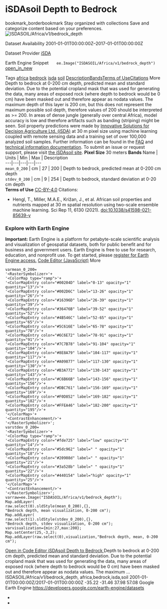  
#  iSDAsoil Depth to Bedrock 
bookmark_borderbookmark Stay organized with collections  Save and categorize content based on your preferences. 
![ISDASOIL/Africa/v1/bedrock_depth](https://developers.google.com/earth-engine/datasets/images/ISDASOIL/ISDASOIL_Africa_v1_bedrock_depth_sample.png) 

Dataset Availability
    2001-01-01T00:00:00Z–2017-01-01T00:00:00Z 

Dataset Provider
     [ iSDA ](https://isda-africa.com/) 

Earth Engine Snippet
     `    ee.Image("ISDASOIL/Africa/v1/bedrock_depth")   ` [ open_in_new ](https://code.earthengine.google.com/?scriptPath=Examples:Datasets/ISDASOIL/ISDASOIL_Africa_v1_bedrock_depth) 

Tags
     [africa](https://developers.google.com/earth-engine/datasets/tags/africa) [bedrock](https://developers.google.com/earth-engine/datasets/tags/bedrock) [isda](https://developers.google.com/earth-engine/datasets/tags/isda) [soil](https://developers.google.com/earth-engine/datasets/tags/soil)
[Description](https://developers.google.com/earth-engine/datasets/catalog/ISDASOIL_Africa_v1_bedrock_depth#description)[Bands](https://developers.google.com/earth-engine/datasets/catalog/ISDASOIL_Africa_v1_bedrock_depth#bands)[Terms of Use](https://developers.google.com/earth-engine/datasets/catalog/ISDASOIL_Africa_v1_bedrock_depth#terms-of-use)[Citations](https://developers.google.com/earth-engine/datasets/catalog/ISDASOIL_Africa_v1_bedrock_depth#citations) More
Depth to bedrock at 0-200 cm depth, predicted mean and standard deviation.
Due to the potential cropland mask that was used for generating the data, many areas of exposed rock (where depth to bedrock would be 0 cm) have been masked out and therefore appear as nodata values. The maximum depth of this layer is 200 cm, but this does not represent the maximum possible soil depth, therefore values of 200 should be interpreted as >= 200.
In areas of dense jungle (generally over central Africa), model accuracy is low and therefore artifacts such as banding (striping) might be seen.
Soil property predictions were made by [Innovative Solutions for Decision Agriculture Ltd. (iSDA)](https://isda-africa.com/) at 30 m pixel size using machine learning coupled with remote sensing data and a training set of over 100,000 analyzed soil samples.
Further information can be found in the [FAQ](https://www.isda-africa.com/isdasoil/faq/) and [technical information documentation](https://www.isda-africa.com/isdasoil/technical-information/). To submit an issue or request support, please visit [the iSDAsoil site](https://isda-africa.com/isdasoil).
**Pixel Size** 30 meters 
**Bands**
Name | Units | Min | Max | Description  
---|---|---|---|---  
`mean_0_200` | cm |  27  |  200  | Depth to bedrock, predicted mean at 0-200 cm depth  
`stdev_0_200` | cm |  9  |  254  | Depth to bedrock, standard deviation at 0-20 cm depth  
**Terms of Use**
[CC-BY-4.0](https://spdx.org/licenses/CC-BY-4.0.html)
Citations:
  * Hengl, T., Miller, M.A.E., Križan, J., et al. African soil properties and nutrients mapped at 30 m spatial resolution using two-scale ensemble machine learning. Sci Rep 11, 6130 (2021). [doi:10.1038/s41598-021-85639-y](https://doi.org/10.1038/s41598-021-85639-y)


### Explore with Earth Engine
**Important:** Earth Engine is a platform for petabyte-scale scientific analysis and visualization of geospatial datasets, both for public benefit and for business and government users. Earth Engine is free to use for research, education, and nonprofit use. To get started, please [register for Earth Engine access.](https://console.cloud.google.com/earth-engine)
[Code Editor (JavaScript)](https://developers.google.com/earth-engine/datasets/catalog/ISDASOIL_Africa_v1_bedrock_depth#code-editor-javascript-sample) More
```
varmean_0_200=
'<RasterSymbolizer>'+
'<ColorMap type="ramp">'+
'<ColorMapEntry color="#00204D" label="0-13" opacity="1" quantity="13"/>'+
'<ColorMapEntry color="#002D6C" label="13-26" opacity="1" quantity="26"/>'+
'<ColorMapEntry color="#16396D" label="26-39" opacity="1" quantity="39"/>'+
'<ColorMapEntry color="#36476B" label="39-52" opacity="1" quantity="52"/>'+
'<ColorMapEntry color="#4B546C" label="52-65" opacity="1" quantity="65"/>'+
'<ColorMapEntry color="#5C616E" label="65-78" opacity="1" quantity="78"/>'+
'<ColorMapEntry color="#6C6E72" label="78-91" opacity="1" quantity="91"/>'+
'<ColorMapEntry color="#7C7B78" label="91-104" opacity="1" quantity="104"/>'+
'<ColorMapEntry color="#8E8A79" label="104-117" opacity="1" quantity="117"/>'+
'<ColorMapEntry color="#A09877" label="117-130" opacity="1" quantity="130"/>'+
'<ColorMapEntry color="#B3A772" label="130-143" opacity="1" quantity="143"/>'+
'<ColorMapEntry color="#C6B66B" label="143-156" opacity="1" quantity="156"/>'+
'<ColorMapEntry color="#DBC761" label="156-169" opacity="1" quantity="169"/>'+
'<ColorMapEntry color="#F0D852" label="169-182" opacity="1" quantity="182"/>'+
'<ColorMapEntry color="#FFEA46" label="182-200" opacity="1" quantity="195"/>'+
'</ColorMap>'+
'<ContrastEnhancement/>'+
'</RasterSymbolizer>';
varstdev_0_200=
'<RasterSymbolizer>'+
'<ColorMap type="ramp">'+
'<ColorMapEntry color="#fde725" label="low" opacity="1" quantity="14"/>'+
'<ColorMapEntry color="#5dc962" label=" " opacity="1" quantity="18"/>'+
'<ColorMapEntry color="#20908d" label=" " opacity="1" quantity="21"/>'+
'<ColorMapEntry color="#3a528b" label=" " opacity="1" quantity="22"/>'+
'<ColorMapEntry color="#440154" label="high" opacity="1" quantity="25"/>'+
'</ColorMap>'+
'<ContrastEnhancement/>'+
'</RasterSymbolizer>';
varraw=ee.Image("ISDASOIL/Africa/v1/bedrock_depth");
Map.addLayer(
raw.select(0).sldStyle(mean_0_200),{},
"Bedrock depth, mean visualization, 0-200 cm");
Map.addLayer(
raw.select(1).sldStyle(stdev_0_200),{},
"Bedrock depth, stdev visualization, 0-200 cm");
varvisualization={min:27,max:200};
Map.setCenter(25,-3,2);
Map.addLayer(raw.select(0),visualization,"Bedrock depth, mean, 0-200 cm");
```
[ Open in Code Editor ](https://code.earthengine.google.com/?scriptPath=Examples:Datasets/ISDASOIL/ISDASOIL_Africa_v1_bedrock_depth)
[ iSDAsoil Depth to Bedrock ](https://developers.google.com/earth-engine/datasets/catalog/ISDASOIL_Africa_v1_bedrock_depth)
Depth to bedrock at 0-200 cm depth, predicted mean and standard deviation. Due to the potential cropland mask that was used for generating the data, many areas of exposed rock (where depth to bedrock would be 0 cm) have been masked out and therefore appear as nodata values. The maximum …
ISDASOIL/Africa/v1/bedrock_depth, africa,bedrock,isda,soil 
2001-01-01T00:00:00Z/2017-01-01T00:00:00Z
-35.22 -31.46 37.98 57.08 
Google Earth Engine
https://developers.google.com/earth-engine/datasets
  * [ ](https://doi.org/https://isda-africa.com/)
  * [ ](https://doi.org/https://developers.google.com/earth-engine/datasets/catalog/ISDASOIL_Africa_v1_bedrock_depth)


